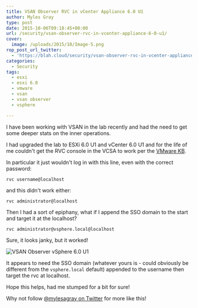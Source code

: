 ```yaml
---
title: VSAN Observer RVC in vCenter Appliance 6.0 U1
author: Myles Gray
type: post
date: 2015-10-06T09:18:45+00:00
url: /security/vsan-observer-rvc-in-vcenter-appliance-6-0-u1/
cover:
  image: /uploads/2015/10/Image-5.png
rop_post_url_twitter:
  - 'https://blah.cloud/security/vsan-observer-rvc-in-vcenter-appliance-6-0-u1/?utm_source=ReviveOldPost&utm_medium=social&utm_campaign=ReviveOldPost'
categories:
  - Security
tags:
  - esxi
  - esxi 6.0
  - vmware
  - vsan
  - vsan observer
  - vsphere

---
```

I have been working with VSAN in the lab recently and had the need to get some deeper stats on the inner operations.

I had upgraded the lab to ESXi 6.0 U1 and vCenter 6.0 U1 and for the life of me couldn't get the RVC console in the VCSA to work per the [VMware KB][1].

In particular it just wouldn't log in with this line, even with the correct password:

    rvc username@localhost
    

and this didn't work either:

    rvc administrator@localhost
    

Then I had a sort of epiphany, what if I append the SSO domain to the start and target it at the localhost?

    rvc administrator@vsphere.local@localhost
    

Sure, it looks janky, but it worked!

![VSAN Observer vSphere 6.0 U1][2] 

It appears to need the SSO domain (whatever yours is - could obviously be different from the `vsphere.local` default) appended to the username then target the rvc at localhost.

Hope this helps, had me stumped for a bit for sure!

Why not follow [@mylesagray on Twitter][3] for more like this!

 [1]: http://kb.vmware.com/selfservice/microsites/search.do?language=en_US&cmd=displayKC&externalId=2064240&src=vmw_so_vex_mgray_1080
 [2]: /uploads/2015/10/Image-5.png
 [3]: https://twitter.com/mylesagray